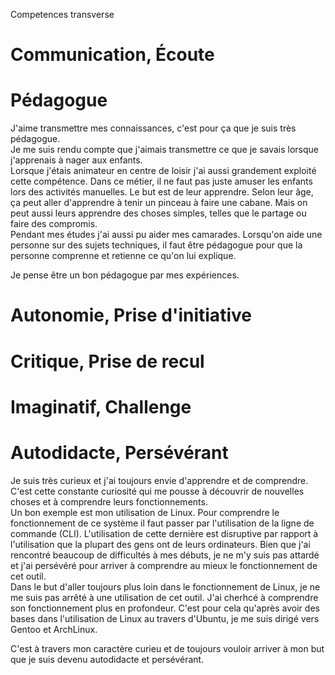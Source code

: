 Competences transverse

# Communication, Écoute

# Pédagogue

J'aime transmettre mes connaissances, c'est pour ça que je suis très pédagogue.  
Je me suis rendu compte que j'aimais transmettre ce que je savais lorsque
j'apprenais à nager aux enfants.  
Lorsque j'étais animateur en centre de loisir j'ai aussi grandement exploité
cette compétence. Dans ce métier, il ne faut pas juste amuser les enfants lors
des activités manuelles. Le but est de leur apprendre. Selon leur âge, ça peut
aller d'apprendre à tenir un pinceau à faire une cabane. Mais on peut aussi
leurs apprendre des choses simples, telles que le partage ou faire des compromis.  
Pendant mes études j'ai aussi pu aider mes camarades. Lorsqu'on aide une
personne sur des sujets techniques, il faut être pédagogue pour que la personne
comprenne et retienne ce qu'on lui explique.

Je pense être un bon pédagogue par mes expériences.

# Autonomie, Prise d'initiative

# Critique, Prise de recul

# Imaginatif, Challenge

# Autodidacte, Persévérant

Je suis très curieux et j'ai toujours envie d'apprendre et de comprendre.  
C'est cette constante curiosité qui me pousse à découvrir de nouvelles
choses et à comprendre leurs fonctionnements.  
Un bon exemple est mon utilisation de Linux. Pour comprendre le fonctionnement
de ce système il faut passer par l'utilisation de la ligne de commande (CLI).
L'utilisation de cette dernière est disruptive par rapport à l'utilisation que
la plupart des gens ont de leurs ordinateurs. Bien que j'ai rencontré beaucoup
de difficultés à mes débuts, je ne m'y suis pas attardé et j'ai persévéré pour
arriver à comprendre au mieux le fonctionnement de cet outil.  
Dans le but d'aller toujours plus loin dans le fonctionnement de Linux, je ne
me suis pas arrêté à une utilisation de cet outil. J'ai cherhcé à comprendre
son fonctionnement plus en profondeur. C'est pour cela qu'après avoir des bases
dans l'utilisation de Linux au travers d'Ubuntu, je me suis dirigé vers Gentoo
et ArchLinux.

C'est à travers mon caractère curieu et de toujours vouloir arriver à mon but
que je suis devenu autodidacte et persévérant.
